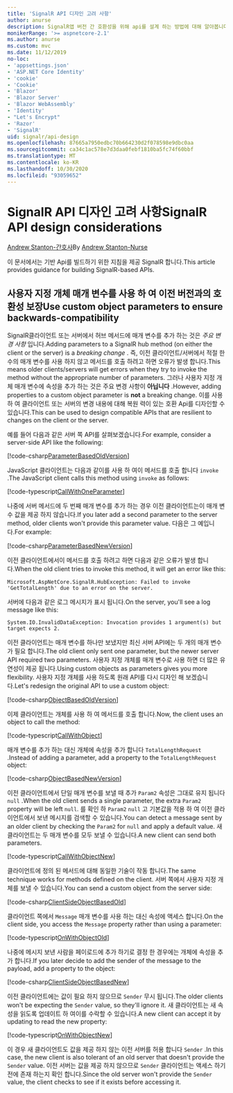 ```yaml
---
title: 'SignalR API 디자인 고려 사항'
author: anurse
description: SignalR앱 버전 간 호환성을 위해 api를 설계 하는 방법에 대해 알아봅니다.
monikerRange: '>= aspnetcore-2.1'
ms.author: anurse
ms.custom: mvc
ms.date: 11/12/2019
no-loc:
- 'appsettings.json'
- 'ASP.NET Core Identity'
- 'cookie'
- 'Cookie'
- 'Blazor'
- 'Blazor Server'
- 'Blazor WebAssembly'
- 'Identity'
- "Let's Encrypt"
- 'Razor'
- 'SignalR'
uid: signalr/api-design
ms.openlocfilehash: 87665a7950edbc70b664230d2f078598e9dbc0aa
ms.sourcegitcommit: ca34c1ac578e7d3daa0febf1810ba5fc74f60bbf
ms.translationtype: MT
ms.contentlocale: ko-KR
ms.lasthandoff: 10/30/2020
ms.locfileid: "93059652"
---
```

# <a name="no-locsignalr-api-design-considerations"></a><span data-ttu-id="c6d93-103">SignalR API 디자인 고려 사항</span><span class="sxs-lookup"><span data-stu-id="c6d93-103">SignalR API design considerations</span></span>

<span data-ttu-id="c6d93-104">[Andrew Stanton-간호사](https://twitter.com/anurse)</span><span class="sxs-lookup"><span data-stu-id="c6d93-104">By [Andrew Stanton-Nurse](https://twitter.com/anurse)</span></span>

<span data-ttu-id="c6d93-105">이 문서에서는 기반 Api를 빌드하기 위한 지침을 제공 SignalR 합니다.</span><span class="sxs-lookup"><span data-stu-id="c6d93-105">This article provides guidance for building SignalR-based APIs.</span></span>

## <a name="use-custom-object-parameters-to-ensure-backwards-compatibility"></a><span data-ttu-id="c6d93-106">사용자 지정 개체 매개 변수를 사용 하 여 이전 버전과의 호환성 보장</span><span class="sxs-lookup"><span data-stu-id="c6d93-106">Use custom object parameters to ensure backwards-compatibility</span></span>

<span data-ttu-id="c6d93-107">SignalR클라이언트 또는 서버에서 허브 메서드에 매개 변수를 추가 하는 것은 *주요 변경 사항* 입니다.</span><span class="sxs-lookup"><span data-stu-id="c6d93-107">Adding parameters to a SignalR hub method (on either the client or the server) is a *breaking change* .</span></span> <span data-ttu-id="c6d93-108">즉, 이전 클라이언트/서버에서 적절 한 수의 매개 변수를 사용 하지 않고 메서드를 호출 하려고 하면 오류가 발생 합니다.</span><span class="sxs-lookup"><span data-stu-id="c6d93-108">This means older clients/servers will get errors when they try to invoke the method without the appropriate number of parameters.</span></span> <span data-ttu-id="c6d93-109">그러나 사용자 지정 개체 매개 변수에 속성을 추가 하는 것은 주요 변경 사항이 **아닙니다** .</span><span class="sxs-lookup"><span data-stu-id="c6d93-109">However, adding properties to a custom object parameter is **not** a breaking change.</span></span> <span data-ttu-id="c6d93-110">이를 사용 하 여 클라이언트 또는 서버의 변경 내용에 대해 복원 력이 있는 호환 Api를 디자인할 수 있습니다.</span><span class="sxs-lookup"><span data-stu-id="c6d93-110">This can be used to design compatible APIs that are resilient to changes on the client or the server.</span></span>

<span data-ttu-id="c6d93-111">예를 들어 다음과 같은 서버 쪽 API를 살펴보겠습니다.</span><span class="sxs-lookup"><span data-stu-id="c6d93-111">For example, consider a server-side API like the following:</span></span>

[!code-csharp[ParameterBasedOldVersion](api-design/sample/Samples.cs?name=ParameterBasedOldVersion)]

<span data-ttu-id="c6d93-112">JavaScript 클라이언트는 다음과 같이를 사용 하 여이 메서드를 호출 합니다 `invoke` .</span><span class="sxs-lookup"><span data-stu-id="c6d93-112">The JavaScript client calls this method using `invoke` as follows:</span></span>

[!code-typescript[CallWithOneParameter](api-design/sample/Samples.ts?name=CallWithOneParameter)]

<span data-ttu-id="c6d93-113">나중에 서버 메서드에 두 번째 매개 변수를 추가 하는 경우 이전 클라이언트는이 매개 변수 값을 제공 하지 않습니다.</span><span class="sxs-lookup"><span data-stu-id="c6d93-113">If you later add a second parameter to the server method, older clients won't provide this parameter value.</span></span> <span data-ttu-id="c6d93-114">다음은 그 예입니다.</span><span class="sxs-lookup"><span data-stu-id="c6d93-114">For example:</span></span>

[!code-csharp[ParameterBasedNewVersion](api-design/sample/Samples.cs?name=ParameterBasedNewVersion)]

<span data-ttu-id="c6d93-115">이전 클라이언트에서이 메서드를 호출 하려고 하면 다음과 같은 오류가 발생 합니다.</span><span class="sxs-lookup"><span data-stu-id="c6d93-115">When the old client tries to invoke this method, it will get an error like this:</span></span>

```
Microsoft.AspNetCore.SignalR.HubException: Failed to invoke 'GetTotalLength' due to an error on the server.
```

<span data-ttu-id="c6d93-116">서버에 다음과 같은 로그 메시지가 표시 됩니다.</span><span class="sxs-lookup"><span data-stu-id="c6d93-116">On the server, you'll see a log message like this:</span></span>

```
System.IO.InvalidDataException: Invocation provides 1 argument(s) but target expects 2.
```

<span data-ttu-id="c6d93-117">이전 클라이언트는 매개 변수를 하나만 보냈지만 최신 서버 API에는 두 개의 매개 변수가 필요 합니다.</span><span class="sxs-lookup"><span data-stu-id="c6d93-117">The old client only sent one parameter, but the newer server API required two parameters.</span></span> <span data-ttu-id="c6d93-118">사용자 지정 개체를 매개 변수로 사용 하면 더 많은 유연성이 제공 됩니다.</span><span class="sxs-lookup"><span data-stu-id="c6d93-118">Using custom objects as parameters gives you more flexibility.</span></span> <span data-ttu-id="c6d93-119">사용자 지정 개체를 사용 하도록 원래 API를 다시 디자인 해 보겠습니다.</span><span class="sxs-lookup"><span data-stu-id="c6d93-119">Let's redesign the original API to use a custom object:</span></span>

[!code-csharp[ObjectBasedOldVersion](api-design/sample/Samples.cs?name=ObjectBasedOldVersion)]

<span data-ttu-id="c6d93-120">이제 클라이언트는 개체를 사용 하 여 메서드를 호출 합니다.</span><span class="sxs-lookup"><span data-stu-id="c6d93-120">Now, the client uses an object to call the method:</span></span>

[!code-typescript[CallWithObject](api-design/sample/Samples.ts?name=CallWithObject)]

<span data-ttu-id="c6d93-121">매개 변수를 추가 하는 대신 개체에 속성을 추가 합니다 `TotalLengthRequest` .</span><span class="sxs-lookup"><span data-stu-id="c6d93-121">Instead of adding a parameter, add a property to the `TotalLengthRequest` object:</span></span>

[!code-csharp[ObjectBasedNewVersion](api-design/sample/Samples.cs?name=ObjectBasedNewVersion&highlight=4,9-13)]

<span data-ttu-id="c6d93-122">이전 클라이언트에서 단일 매개 변수를 보낼 때 추가 `Param2` 속성은 그대로 유지 됩니다 `null` .</span><span class="sxs-lookup"><span data-stu-id="c6d93-122">When the old client sends a single parameter, the extra `Param2` property will be left `null`.</span></span> <span data-ttu-id="c6d93-123">를 확인 하 `Param2` `null` 고 기본값을 적용 하 여 이전 클라이언트에서 보낸 메시지를 검색할 수 있습니다.</span><span class="sxs-lookup"><span data-stu-id="c6d93-123">You can detect a message sent by an older client by checking the `Param2` for `null` and apply a default value.</span></span> <span data-ttu-id="c6d93-124">새 클라이언트는 두 매개 변수를 모두 보낼 수 있습니다.</span><span class="sxs-lookup"><span data-stu-id="c6d93-124">A new client can send both parameters.</span></span>

[!code-typescript[CallWithObjectNew](api-design/sample/Samples.ts?name=CallWithObjectNew)]

<span data-ttu-id="c6d93-125">클라이언트에 정의 된 메서드에 대해 동일한 기술이 작동 합니다.</span><span class="sxs-lookup"><span data-stu-id="c6d93-125">The same technique works for methods defined on the client.</span></span> <span data-ttu-id="c6d93-126">서버 쪽에서 사용자 지정 개체를 보낼 수 있습니다.</span><span class="sxs-lookup"><span data-stu-id="c6d93-126">You can send a custom object from the server side:</span></span>

[!code-csharp[ClientSideObjectBasedOld](api-design/sample/Samples.cs?name=ClientSideObjectBasedOld)]

<span data-ttu-id="c6d93-127">클라이언트 쪽에서 `Message` 매개 변수를 사용 하는 대신 속성에 액세스 합니다.</span><span class="sxs-lookup"><span data-stu-id="c6d93-127">On the client side, you access the `Message` property rather than using a parameter:</span></span>

[!code-typescript[OnWithObjectOld](api-design/sample/Samples.ts?name=OnWithObjectOld)]

<span data-ttu-id="c6d93-128">나중에 메시지 보낸 사람을 페이로드에 추가 하기로 결정 한 경우에는 개체에 속성을 추가 합니다.</span><span class="sxs-lookup"><span data-stu-id="c6d93-128">If you later decide to add the sender of the message to the payload, add a property to the object:</span></span>

[!code-csharp[ClientSideObjectBasedNew](api-design/sample/Samples.cs?name=ClientSideObjectBasedNew&highlight=5)]

<span data-ttu-id="c6d93-129">이전 클라이언트에는 값이 필요 하지 않으므로 `Sender` 무시 됩니다.</span><span class="sxs-lookup"><span data-stu-id="c6d93-129">The older clients won't be expecting the `Sender` value, so they'll ignore it.</span></span> <span data-ttu-id="c6d93-130">새 클라이언트는 새 속성을 읽도록 업데이트 하 여이를 수락할 수 있습니다.</span><span class="sxs-lookup"><span data-stu-id="c6d93-130">A new client can accept it by updating to read the new property:</span></span>

[!code-typescript[OnWithObjectNew](api-design/sample/Samples.ts?name=OnWithObjectNew&highlight=2-5)]

<span data-ttu-id="c6d93-131">이 경우 새 클라이언트도 값을 제공 하지 않는 이전 서버를 허용 합니다 `Sender` .</span><span class="sxs-lookup"><span data-stu-id="c6d93-131">In this case, the new client is also tolerant of an old server that doesn't provide the `Sender` value.</span></span> <span data-ttu-id="c6d93-132">이전 서버는 값을 제공 하지 않으므로 `Sender` 클라이언트는 액세스 하기 전에 존재 하는지 확인 합니다.</span><span class="sxs-lookup"><span data-stu-id="c6d93-132">Since the old server won't provide the `Sender` value, the client checks to see if it exists before accessing it.</span></span>
